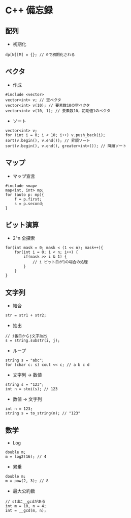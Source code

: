 # C++ 備忘録

## 配列
* 初期化
```c++:
dp[N][M] = {}; // 0で初期化される
```

## ベクタ
* 作成
```c++:
#include <vector>
vector<int> v; // 空ベクタ
vector<int> v(10); // 要素数10の空ベクタ
vector<int> v(10, 1); // 要素数10，初期値1のベクタ
```

* ソート
```c++:
vector<int> v;
for (int i = 0; i < 10; i++) v.push_back(i);
sort(v.begin(), v.end()); // 昇順ソート
sort(v.begin(), v.end(), greater<int>()); // 降順ソート
```


## マップ
* マップ宣言
```c++:
#include <map>
map<int, int> mp;
for (auto p: mp){
    f = p.first;
    s = p.second;
}
```

## ビット演算
* 2^n 全探索
```c++:
for(int mask = 0; mask < (1 << n); mask++){
    for(int i = 0; i < n; i++) {
        if(mask >> i & 1) {
            // i ビット目が1の場合の処理
        }
    }
}
```

## 文字列

* 結合 
```c++:
str = str1 + str2;
```

* 抽出
```c++:
// i番目からj文字抽出
s = string.substr(i, j);
```

* ループ
```c++:
string s = "abc";
for (char c: s) cout << c; // a b c d
```

* 文字列 → 数値
```c++:
string s = "123";
int n = stoi(s); // 123
```

* 数値 → 文字列
```c++:
int n = 123;
string s = to_string(n); // "123"
```


## 数学

* Log
```c++:
double m;
m = log2(16); // 4
```

* 累乗
```c++:
double m;
m = pow(2, 3); // 8
```

* 最大公約数
```c++;
// stdに__gcdがある
int m = 10, n = 4;
int = __gcd(m, n);
```

